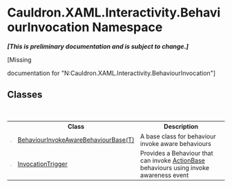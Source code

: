 # Cauldron.XAML.Interactivity.BehaviourInvocation Namespace
 _**\[This is preliminary documentation and is subject to change.\]**_

\[Missing <summary> documentation for "N:Cauldron.XAML.Interactivity.BehaviourInvocation"\]


## Classes
&nbsp;<table><tr><th></th><th>Class</th><th>Description</th></tr><tr><td>![Public class](media/pubclass.gif "Public class")</td><td><a href="T_Cauldron_XAML_Interactivity_BehaviourInvocation_BehaviourInvokeAwareBehaviourBase_1">BehaviourInvokeAwareBehaviourBase(T)</a></td><td>
A base class for behaviour invoke aware behaviours</td></tr><tr><td>![Public class](media/pubclass.gif "Public class")</td><td><a href="T_Cauldron_XAML_Interactivity_BehaviourInvocation_InvocationTrigger">InvocationTrigger</a></td><td>
Provides a Behaviour that can invoke <a href="T_Cauldron_XAML_Interactivity_Actions_ActionBase">ActionBase</a> behaviours using invoke awareness event</td></tr></table>&nbsp;
